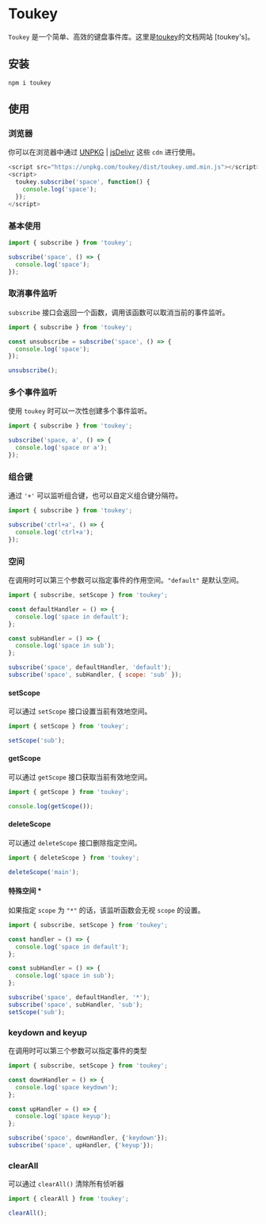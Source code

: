 # Toukey

`Toukey` 是一个简单、高效的键盘事件库。这里是[toukey](https://toukey.vercel.app/)的文档网站 [toukey's]。

## 安装

```shell
npm i toukey
```

## 使用

### 浏览器

你可以在浏览器中通过 [UNPKG](https://unpkg.com/browse/toukey/dist/) | [jsDelivr](https://www.jsdelivr.com/package/npm/toukey) 这些 `cdn` 进行使用。

```javascript
<script src="https://unpkg.com/toukey/dist/toukey.umd.min.js"></script>
<script>
  toukey.subscribe('space', function() {
    console.log('space');
  });
</script>
```

### 基本使用

```javascript
import { subscribe } from 'toukey';

subscribe('space', () => {
  console.log('space');
});
```

### 取消事件监听

`subscribe` 接口会返回一个函数，调用该函数可以取消当前的事件监听。

```javascript
import { subscribe } from 'toukey';

const unsubscribe = subscribe('space', () => {
  console.log('space');
});

unsubscribe();
```

### 多个事件监听

使用 `toukey` 时可以一次性创建多个事件监听。

```javascript
import { subscribe } from 'toukey';

subscribe('space, a', () => {
  console.log('space or a');
});
```

### 组合键

通过 `'+'` 可以监听组合键，也可以自定义组合键分隔符。

```javascript
import { subscribe } from 'toukey';

subscribe('ctrl+a', () => {
  console.log('ctrl+a');
});
```

### 空间

在调用时可以第三个参数可以指定事件的作用空间。`"default"` 是默认空间。

```javascript
import { subscribe, setScope } from 'toukey';

const defaultHandler = () => {
  console.log('space in default');
};

const subHandler = () => {
  console.log('space in sub');
};

subscribe('space', defaultHandler, 'default');
subscribe('space', subHandler, { scope: 'sub' });
```

#### setScope

可以通过 `setScope` 接口设置当前有效地空间。

```javascript
import { setScope } from 'toukey';

setScope('sub');
```

#### getScope

可以通过 `getScope` 接口获取当前有效地空间。

```javascript
import { getScope } from 'toukey';

console.log(getScope());
```

#### deleteScope

可以通过 `deleteScope` 接口删除指定空间。

```javascript
import { deleteScope } from 'toukey';

deleteScope('main');
```

#### 特殊空间 *

如果指定 `scope` 为 `"*"` 的话，该监听函数会无视 `scope` 的设置。

```javascript
import { subscribe, setScope } from 'toukey';

const handler = () => {
  console.log('space in default');
};

const subHandler = () => {
  console.log('space in sub');
};

subscribe('space', defaultHandler, '*');
subscribe('space', subHandler, 'sub');
setScope('sub');
```

### keydown and keyup

在调用时可以第三个参数可以指定事件的类型

```javascript
import { subscribe, setScope } from 'toukey';

const downHandler = () => {
  console.log('space keydown');
};

const upHandler = () => {
  console.log('space keyup');
};

subscribe('space', downHandler, {'keydown'});
subscribe('space', upHandler, {'keyup'});
```

### clearAll

可以通过  `clearAll()`  清除所有侦听器

```javascript
import { clearAll } from 'toukey';

clearAll();
```
